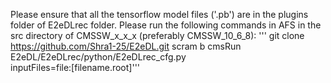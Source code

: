 Please ensure that all the tensorflow model files ('.pb') are in the plugins folder of E2eDLrec folder.
Please run the following commands in AFS in the src directory of CMSSW_x_x_x (preferably CMSSW_10_6_8):
''' git clone https://github.com/Shra1-25/E2eDL.git
    scram b
    cmsRun E2eDL/E2eDLrec/python/E2eDLrec_cfg.py \
    inputFiles=file:[filename.root]'''
    
